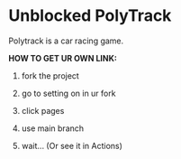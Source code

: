 # Unblocked PolyTrack

Polytrack is a car racing game.


**HOW TO GET UR OWN LINK:**

1. fork the project

2.  go to setting on in ur fork

3. click pages

4. use main branch

5. wait... (Or see it in Actions)
